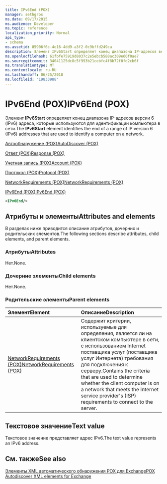 ```yaml
---
title: IPv6End (POX)
manager: sethgros
ms.date: 09/17/2015
ms.audience: Developer
ms.topic: reference
localization_priority: Normal
api_type:
- schema
ms.assetid: 85906f6c-4e16-4dd9-a3f2-0c9bffd249ca
description: Элемент IPv6Start определяет конец диапазона IP-адресов версии 6 (IPv6) адреса, которые используются для идентификации компьютера в сети.
ms.openlocfilehash: 61fbfe75919d8037c2e5ebcb588ac309e60f0ae7
ms.sourcegitcommit: 34041125dc8c5f993b21cebfc4f8b72f0fd2cb6f
ms.translationtype: MT
ms.contentlocale: ru-RU
ms.lasthandoff: 06/25/2018
ms.locfileid: "19833988"
---
```

# <a name="ipv6end-pox"></a><span data-ttu-id="43ca3-103">IPv6End (POX)</span><span class="sxs-lookup"><span data-stu-id="43ca3-103">IPv6End (POX)</span></span>

<span data-ttu-id="43ca3-104">Элемент **IPv6Start** определяет конец диапазона IP-адресов версии 6 (IPv6) адреса, которые используются для идентификации компьютера в сети.</span><span class="sxs-lookup"><span data-stu-id="43ca3-104">The **IPv6Start** element identifies the end of a range of IP version 6 (IPv6) addresses that are used to identify a computer on a network.</span></span> 
  
[<span data-ttu-id="43ca3-105">Автообнаружение (POX)</span><span class="sxs-lookup"><span data-stu-id="43ca3-105">AutoDiscover (POX)</span></span>](autodiscover-pox.md)
  
[<span data-ttu-id="43ca3-106">Ответ (POX)</span><span class="sxs-lookup"><span data-stu-id="43ca3-106">Response (POX)</span></span>](response-pox.md)
  
[<span data-ttu-id="43ca3-107">Учетная запись (POX)</span><span class="sxs-lookup"><span data-stu-id="43ca3-107">Account (POX)</span></span>](account-pox.md)
  
[<span data-ttu-id="43ca3-108">Протокол (POX)</span><span class="sxs-lookup"><span data-stu-id="43ca3-108">Protocol (POX)</span></span>](protocol-pox.md)
  
[<span data-ttu-id="43ca3-109">NetworkRequirements (POX)</span><span class="sxs-lookup"><span data-stu-id="43ca3-109">NetworkRequirements (POX)</span></span>](networkrequirements-pox.md)
  
[<span data-ttu-id="43ca3-110">IPv6End (POX)</span><span class="sxs-lookup"><span data-stu-id="43ca3-110">IPv6End (POX)</span></span>](ipv6end-pox.md)
  
```xml
<IPv6End/>
```

## <a name="attributes-and-elements"></a><span data-ttu-id="43ca3-111">Атрибуты и элементы</span><span class="sxs-lookup"><span data-stu-id="43ca3-111">Attributes and elements</span></span>

<span data-ttu-id="43ca3-112">В разделах ниже приводится описание атрибутов, дочерних и родительских элементов.</span><span class="sxs-lookup"><span data-stu-id="43ca3-112">The following sections describe attributes, child elements, and parent elements.</span></span>
  
### <a name="attributes"></a><span data-ttu-id="43ca3-113">Атрибуты</span><span class="sxs-lookup"><span data-stu-id="43ca3-113">Attributes</span></span>

<span data-ttu-id="43ca3-114">Нет.</span><span class="sxs-lookup"><span data-stu-id="43ca3-114">None.</span></span>
  
### <a name="child-elements"></a><span data-ttu-id="43ca3-115">Дочерние элементы</span><span class="sxs-lookup"><span data-stu-id="43ca3-115">Child elements</span></span>

<span data-ttu-id="43ca3-116">Нет.</span><span class="sxs-lookup"><span data-stu-id="43ca3-116">None.</span></span>
  
### <a name="parent-elements"></a><span data-ttu-id="43ca3-117">Родительские элементы</span><span class="sxs-lookup"><span data-stu-id="43ca3-117">Parent elements</span></span>

|<span data-ttu-id="43ca3-118">**Элемент**</span><span class="sxs-lookup"><span data-stu-id="43ca3-118">**Element**</span></span>|<span data-ttu-id="43ca3-119">**Описание**</span><span class="sxs-lookup"><span data-stu-id="43ca3-119">**Description**</span></span>|
|:-----|:-----|
|[<span data-ttu-id="43ca3-120">NetworkRequirements (POX)</span><span class="sxs-lookup"><span data-stu-id="43ca3-120">NetworkRequirements (POX)</span></span>](networkrequirements-pox.md) <br/> |<span data-ttu-id="43ca3-121">Содержит критерии, используемые для определения, является ли на клиентском компьютере в сети, с использованием Internet поставщика услуг (поставщика услуг Интернета) требования для подключения к серверу.</span><span class="sxs-lookup"><span data-stu-id="43ca3-121">Contains the criteria that are used to determine whether the client computer is on a network that meets the Internet service provider's (ISP) requirements to connect to the server.</span></span>  <br/> |
   
## <a name="text-value"></a><span data-ttu-id="43ca3-122">Текстовое значение</span><span class="sxs-lookup"><span data-stu-id="43ca3-122">Text value</span></span>

<span data-ttu-id="43ca3-123">Текстовое значение представляет адрес IPv6.</span><span class="sxs-lookup"><span data-stu-id="43ca3-123">The text value represents an IPv6 address.</span></span>
  
## <a name="see-also"></a><span data-ttu-id="43ca3-124">См. также</span><span class="sxs-lookup"><span data-stu-id="43ca3-124">See also</span></span>



[<span data-ttu-id="43ca3-125">Элементы XML автоматического обнаружения POX для Exchange</span><span class="sxs-lookup"><span data-stu-id="43ca3-125">POX Autodiscover XML elements for Exchange</span></span>](pox-autodiscover-xml-elements-for-exchange.md)

